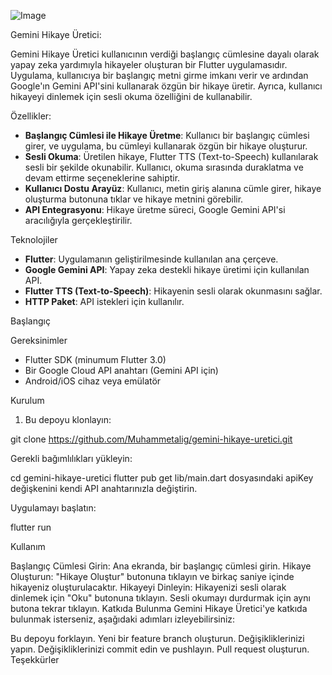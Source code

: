 ![Image](https://github.com/user-attachments/assets/e4b96f64-3670-42ac-87b1-c873ce516603)

Gemini Hikaye Üretici:

Gemini Hikaye Üretici kullanıcının verdiği başlangıç cümlesine dayalı olarak yapay zeka yardımıyla hikayeler oluşturan bir Flutter uygulamasıdır. Uygulama, kullanıcıya bir başlangıç metni girme imkanı verir ve ardından Google'ın Gemini API'sini kullanarak özgün bir hikaye üretir. Ayrıca, kullanıcı hikayeyi dinlemek için sesli okuma özelliğini de kullanabilir.

Özellikler:

- **Başlangıç Cümlesi ile Hikaye Üretme**: Kullanıcı bir başlangıç cümlesi girer, ve uygulama, bu cümleyi kullanarak özgün bir hikaye oluşturur.
- **Sesli Okuma**: Üretilen hikaye, Flutter TTS (Text-to-Speech) kullanılarak sesli bir şekilde okunabilir. Kullanıcı, okuma sırasında duraklatma ve devam ettirme seçeneklerine sahiptir.
- **Kullanıcı Dostu Arayüz**: Kullanıcı, metin giriş alanına cümle girer, hikaye oluşturma butonuna tıklar ve hikaye metnini görebilir.
- **API Entegrasyonu**: Hikaye üretme süreci, Google Gemini API'si aracılığıyla gerçekleştirilir.

Teknolojiler

- **Flutter**: Uygulamanın geliştirilmesinde kullanılan ana çerçeve.
- **Google Gemini API**: Yapay zeka destekli hikaye üretimi için kullanılan API.
- **Flutter TTS (Text-to-Speech)**: Hikayenin sesli olarak okunmasını sağlar.
- **HTTP Paket**: API istekleri için kullanılır.

Başlangıç

Gereksinimler

- Flutter SDK (minumum Flutter 3.0)
- Bir Google Cloud API anahtarı (Gemini API için)
- Android/iOS cihaz veya emülatör

Kurulum
1. Bu depoyu klonlayın:

git clone https://github.com/Muhammetalig/gemini-hikaye-uretici.git

Gerekli bağımlılıkları yükleyin:

cd gemini-hikaye-uretici
flutter pub get
lib/main.dart dosyasındaki apiKey değişkenini kendi API anahtarınızla değiştirin.

Uygulamayı başlatın:

flutter run

Kullanım

Başlangıç Cümlesi Girin: Ana ekranda, bir başlangıç cümlesi girin.
Hikaye Oluşturun: "Hikaye Oluştur" butonuna tıklayın ve birkaç saniye içinde hikayeniz oluşturulacaktır.
Hikayeyi Dinleyin: Hikayenizi sesli olarak dinlemek için "Oku" butonuna tıklayın. Sesli okumayı durdurmak için aynı butona tekrar tıklayın.
Katkıda Bulunma
Gemini Hikaye Üretici'ye katkıda bulunmak isterseniz, aşağıdaki adımları izleyebilirsiniz:

Bu depoyu forklayın.
Yeni bir feature branch oluşturun.
Değişikliklerinizi yapın.
Değişikliklerinizi commit edin ve pushlayın.
Pull request oluşturun. 
Teşekkürler


